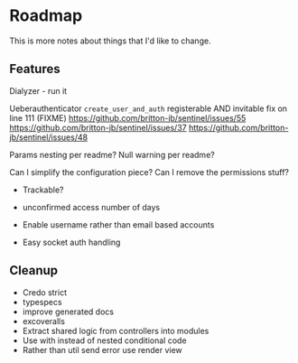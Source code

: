 # Roadmap
This is more notes about things that I'd like to change.

## Features
Dialyzer - run it

Ueberauthenticator `create_user_and_auth` registerable AND invitable fix on line 111 (FIXME)
https://github.com/britton-jb/sentinel/issues/55
https://github.com/britton-jb/sentinel/issues/37
https://github.com/britton-jb/sentinel/issues/48

Params nesting per readme?
Null warning per readme?

Can I simplify the configuration piece?
Can I remove the permissions stuff?

- Trackable?
- unconfirmed access number of days

- Enable username rather than email based accounts

- Easy socket auth handling

## Cleanup
- Credo strict
- typespecs
- improve generated docs
- excoveralls
- Extract shared logic from controllers into modules
- Use with instead of nested conditional code
- Rather than util send error use render view
